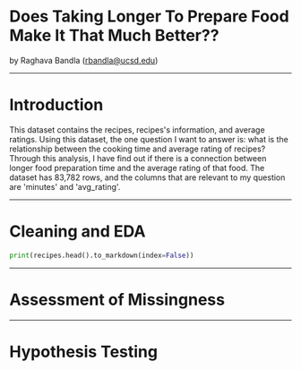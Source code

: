 # Does Taking Longer To Prepare Food Make It That Much Better??
by Raghava Bandla (rbandla@ucsd.edu)

---

# Introduction

This dataset contains the recipes, recipes's information, and average ratings. Using this dataset, the one question I want to answer is: what is the relationship between the cooking time and average rating of recipes? Through this analysis, I have find out if there is a connection between longer food preparation time and the average rating of that food. The dataset has 83,782 rows, and the columns that are relevant to my question are 'minutes' and 'avg_rating'. 

---

# Cleaning and EDA
```py
print(recipes.head().to_markdown(index=False))
```

---

# Assessment of Missingness

---

# Hypothesis Testing
